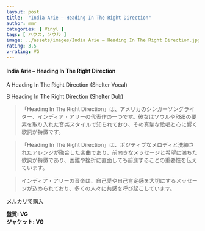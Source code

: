 ```yaml
---
layout: post
title:  "India Arie – Heading In The Right Direction"
author: mmr
categories: [ Vinyl ]
tags: [ ハウス, ソウル ]
image: ../assets/images/India Arie – Heading In The Right Direction.jpg
rating: 3.5
v-rating: VG
---
```


#### India Arie – Heading In The Right Direction

A  Heading In The Right Direction (Shelter Vocal)

B  Heading In The Right Direction (Shelter Dub)

> 「Heading In The Right Direction」は、アメリカのシンガーソングライター、インディア・アリーの代表作の一つです。彼女はソウルやR&Bの要素を取り入れた音楽スタイルで知られており、その真摯な歌唱と心に響く歌詞が特徴です。

> 「Heading In The Right Direction」は、ポジティブなメロディと洗練されたアレンジが融合した楽曲であり、前向きなメッセージと希望に満ちた歌詞が特徴であり、困難や挫折に直面しても前進することの重要性を伝えています。

> インディア・アリーの音楽は、自己愛や自己肯定感を大切にするメッセージが込められており、多くの人々に共感を呼び起こしています。


[メルカリで購入](https://jp.mercari.com/item/m57334747937)


<div class="mt-4 mb-4 d-flex align-items-center">
<strong class="mr-1">盤質: VG</strong>
</div>
<div class="mt-4 mb-4 d-flex align-items-center">
<strong class="mr-1">ジャケット: VG</strong>
</div>